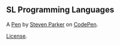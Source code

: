 SL Programming Languages
------------------------


A [Pen](http://codepen.io/Philosophist/pen/wGYWZb) by [Steven Parker](http://codepen.io/Philosophist) on [CodePen](http://codepen.io/).

[License](http://codepen.io/Philosophist/pen/wGYWZb/license).